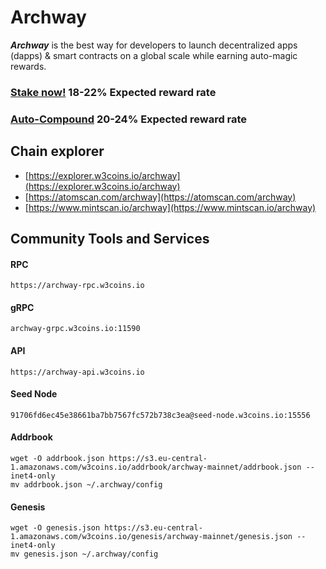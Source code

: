 # Archway

_**Archway**_ is the best way for developers to launch decentralized apps (dapps) & smart contracts on a global scale while earning auto-magic rewards.

### [Stake now!](https://explorer.w3coins.io/archway/staking/archwayvaloper1lz9p2lggvnz69dm3gutl3jd9z0gxrhh65j4lrs) 18-22% Expected reward rate

### [**Auto-Compound**](https://restake.app/archway/archwayvaloper1lz9p2lggvnz69dm3gutl3jd9z0gxrhh65j4lrs/stake)  **20-24**% Expected reward rate

## **Chain explorer**

* [https://explorer.w3coins.io/archway](https://explorer.w3coins.io/archway)
* [https://atomscan.com/archway](https://atomscan.com/archway)
* [https://www.mintscan.io/archway](https://www.mintscan.io/archway)

## Community Tools and Services

#### **RPC**

```
https://archway-rpc.w3coins.io
```

#### **gRPC**

```
archway-grpc.w3coins.io:11590
```

#### **API**

```
https://archway-api.w3coins.io
```

#### **Seed Node**

```
91706fd6ec45e38661ba7bb7567fc572b738c3ea@seed-node.w3coins.io:15556
```

#### **Addrbook**

```
wget -O addrbook.json https://s3.eu-central-1.amazonaws.com/w3coins.io/addrbook/archway-mainnet/addrbook.json --inet4-only
mv addrbook.json ~/.archway/config
```

#### **Genesis**

```
wget -O genesis.json https://s3.eu-central-1.amazonaws.com/w3coins.io/genesis/archway-mainnet/genesis.json --inet4-only
mv genesis.json ~/.archway/config
```

####

